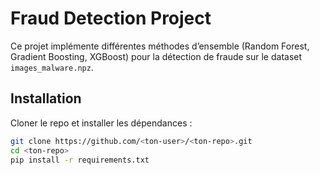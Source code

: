 # Fraud Detection Project

Ce projet implémente différentes méthodes d’ensemble (Random Forest, Gradient Boosting, XGBoost) 
pour la détection de fraude sur le dataset `images_malware.npz`.

## Installation
Cloner le repo et installer les dépendances :
```bash
git clone https://github.com/<ton-user>/<ton-repo>.git
cd <ton-repo>
pip install -r requirements.txt
